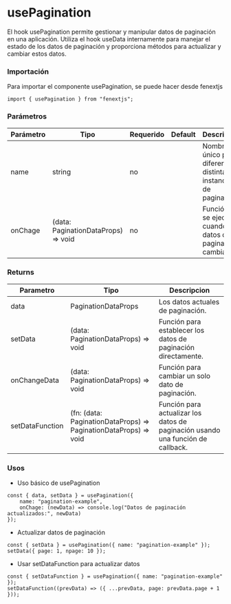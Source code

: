 # usePagination

El hook usePagination permite gestionar y manipular datos de paginación en una aplicación. Utiliza el hook useData internamente para manejar el estado de los datos de paginación y proporciona métodos para actualizar y cambiar estos datos.

### Importación

Para importar el componente usePagination, se puede hacer desde fenextjs

```tsx copy
import { usePagination } from "fenextjs";
```

### Parámetros

| Parámetro | Tipo | Requerido | Default | Descripcion |
| --------- | ---- | --------- | ------- | ----------- |
| name | string | no |  | Nombre único para diferenciar distintas instancias de paginación. |
| onChage | (data: PaginationDataProps) =\> void | no |  | Función que se ejecuta cuando los datos de paginación cambian. |
### Returns

| Parametro | Tipo | Descripcion |
| --------- | ---- | ----------- |
| data | PaginationDataProps  | Los datos actuales de paginación. |
| setData | (data: PaginationDataProps) =\> void  | Función para establecer los datos de paginación directamente. |
| onChangeData | (data: PaginationDataProps) =\> void  | Función para cambiar un solo dato de paginación. |
| setDataFunction | (fn: (data: PaginationDataProps) =\> PaginationDataProps) =\> void  | Función para actualizar los datos de paginación usando una función de callback. |
### Usos

- Uso básico de usePagination

```tsx copy
const { data, setData } = usePagination({
    name: "pagination-example",
    onChage: (newData) => console.log("Datos de paginación actualizados:", newData)
});
```

- Actualizar datos de paginación

```tsx copy
const { setData } = usePagination({ name: "pagination-example" });
setData({ page: 1, npage: 10 });
```

- Usar setDataFunction para actualizar datos

```tsx copy
const { setDataFunction } = usePagination({ name: "pagination-example" });
setDataFunction((prevData) => ({ ...prevData, page: prevData.page + 1 }));
```

